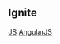 ## Ignite
[JS](https://github.com/R4V3Nn/ignite/tree/master/JS)
[AngularJS](https://github.com/R4V3Nn/ignite/tree/master/AngularJS)

